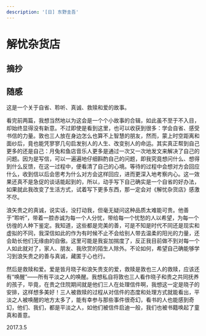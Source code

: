 ```yaml
---
description: '[日] 东野圭吾'
---
```


# 解忧杂货店

## 摘抄

## 随感

这是一个关于自省、聆听、真诚、救赎和爱的故事。

看完前两篇，我想当然地以为这会是一个个小故事的合辑，如此虽不至于不入目，却始终显得没有新意。不过即使是看到这里，也可以收获到很多：学会自省、感受书信的力量。敦也三人放在身边怎么也算不上智慧的朋友，然而，蒙上时空距离和面纱后，竟也能凭寥寥几句启发别人的人生、改变别人的命运。其实真正帮到自己更多的还是自己：月兔和鱼店音乐人更多是通过一次又一次地发文来解决了自己的问题。因为是写信，可以一遍遍地仔细斟酌自己的问题，即我究竟想问什么、想得到什么反馈，在这一过程中，便看清了自己的心境。等待的过程中会想对方会回应什么，收到信以后会思考为什么对方会这样回应，进而更深入地考察内心。这一效果还真不是急促的谈话能起到的，所以，动手写下自己确实是一个自省的好办法，如果就此我改变了生活方式，试着写下更多东西，那一定会对《解忧杂货店》感激不尽。

浪矢贵之的真诚，说实话，没打动我，但毫无疑问这种品质太难能可贵。他善于“聆听”，带着一腔赤诚为每一个人分忧，带给每一个忧愁的人以希望，为每一个彷徨的人种下鉴定。我知道，这些都是完美的善，可是不知是时代不同还是现实和虚拟的不同，我深信如此的作为有时候不止不会给别人带去温柔的阳光的力量，还会助长他们无缘由的自傲。这里可能是我妄加揣度了，反正我目前做不到对每一个人如此就对了，家人、朋友、我欣赏的陌生人除外。不论如何，希望自己确能够学习到浪矢贵之的善与真诚，藏匿于心也行。

然后是救赎和爱。爱是皆月晓子和浪矢贵支的爱，救赎是敦也三人的救赎，应该还有“唤醒”——所有平淡之人的唤醒。我想私自将敦也三人看作晓子和贵之共同抚养的孩子，毕竟，在贵之住院期间就是他们三人在处理信件啊，我想这一定是晓子的安排，这样想多美好！三人被救赎的过程从对信件的态度和处理方式就能看出，平淡之人被唤醒的地方太多了，能有幸参与那些事件很奇幻，看书的人也能感到奇幻，他们、我们，都是平淡之人，如他们被信件启迪一般，我们也被书籍唤起了童真和善意。



2017.3.5

